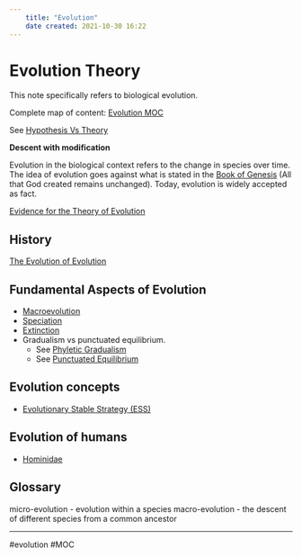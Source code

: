 ```yaml
---
	title: "Evolution"
	date created: 2021-10-30 16:22
---
```

# Evolution Theory

This note specifically refers to biological evolution.

Complete map of content: [Evolution MOC](Evolution%20MOC.md)

See [Hypothesis Vs Theory](Hypothesis%20Vs%20Theory.md)

**Descent with modification**

Evolution in the biological context refers to the change in species over time. The idea of evolution goes against what is stated in the [Book of Genesis](Book%20of%20Genesis.md) (All that God created remains unchanged). Today, evolution is widely accepted as fact.

[Evidence for the Theory of Evolution](Evidence%20for%20the%20Theory%20of%20Evolution.md)

## History 

[The Evolution of Evolution](The%20Evolution%20of%20Evolution.md)

## Fundamental Aspects of Evolution

- [Macroevolution](Macroevolution.md)
- [Speciation](Speciation.md)
- [Extinction](Extinction.md)
- Gradualism vs punctuated equilibrium.
	- See [Phyletic Gradualism](Phyletic%20Gradualism.md)
	- See [Punctuated Equilibrium](Punctuated%20Equilibrium.md)

## Evolution concepts
- [Evolutionary Stable Strategy (ESS)](Evolutionary%20Stable%20Strategy%20(ESS))	
	
## Evolution of humans

- [Hominidae](Hominidae.md)

## Glossary

micro-evolution - evolution within a species
macro-evolution - the descent of different species from a common ancestor

---
#evolution #MOC